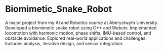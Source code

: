 # Biomimetic_Snake_Robot
A major project from my AI and Robotics course at Aberystwyth University. Developed a biomimetic snake robot using C++ and Webots. Implemented locomotion with harmonic motion, phase shifts, IMU-based control, and obstacle avoidance. Explored real-world applications and challenges. Includes analysis, iterative design, and sensor integration.
